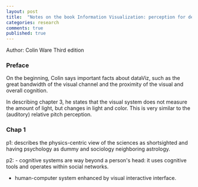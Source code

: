 ```yaml
---
layout: post
title:  "Notes on the book Information Visualization: perception for design"
categories: research
comments: true
published: true
---
```


Author: Colin Ware
Third edition

### Preface
On the beginning, Colin 
says important facts about dataViz, such as the great bandwidth
of the visual channel and the proximity of the visual and overall cognition.

In describing chapter 3, he states that the visual system
does not measure the amount of light, but changes in light and color.
This is very similar to the (auditory) relative pitch perception.

### Chap 1
p1: describes the physics-centric view of the sciences
as shortsighted and having psychology as dummy and sociology
neighboring astrology.

p2: - cognitive systems are way beyond a person's head:
it uses cognitive tools and operates within social networks.
- human-computer system enhanced by visual interactive interface.






